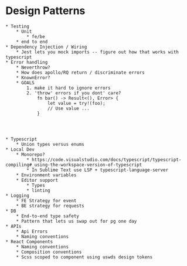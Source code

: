 # Design Patterns
    * Testing 
        * Unit 
            * fe/be 
        * end to end 
    * Dependency Injection / Wiring 
        * Jest lets you mock imports -- figure out how that works with typescript 
    * Error handling 
        * Neverthrow? 
        * How does apollo/RQ return / discriminate errors 
        * KnownError? 
        * GOALS
            1. make it hard to ignore errors
            2. 'throw' errors if you dont' care?
                fn bar() -> Result<(), Error> {
                    let value = try!(foo);
                    // Use value ...
                }
            



    * Typescript 
        * Union types versus enums 
    * Local Dev 
        * Monorepo? 
            * https://code.visualstudio.com/docs/typescript/typescript-compiling#_using-the-workspace-version-of-typescript 
            * In Sublime Text use LSP + typescript-language-server 
        * Environment variables  
        * Editor support 
            * Types 
            * linting 
    * Logging 
        * FE Strategy for event 
        * BE strategy for requests 
    * DB 
        * End-to-end type safety 
        * Pattern that lets us swap out for pg one day 
    * APIs  
        * Api Errors 
        * Naming conventions 
    * React Components 
        * Naming conventions 
        * Composition conventions 
        * Scss scoped to component using uswds design tokens  
